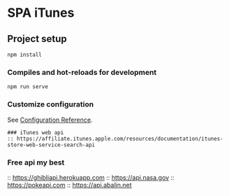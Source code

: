 # SPA iTunes

## Project setup
```
npm install
```
### Compiles and hot-reloads for development
```
npm run serve
```
### Customize configuration
See [Configuration Reference](https://cli.vuejs.org/config/).
```
### iTunes web api
:: https://affiliate.itunes.apple.com/resources/documentation/itunes-store-web-service-search-api
```
### Free api my best
:: https://ghibliapi.herokuapp.com
:: https://api.nasa.gov
:: https://pokeapi.com
:: https://api.abalin.net
